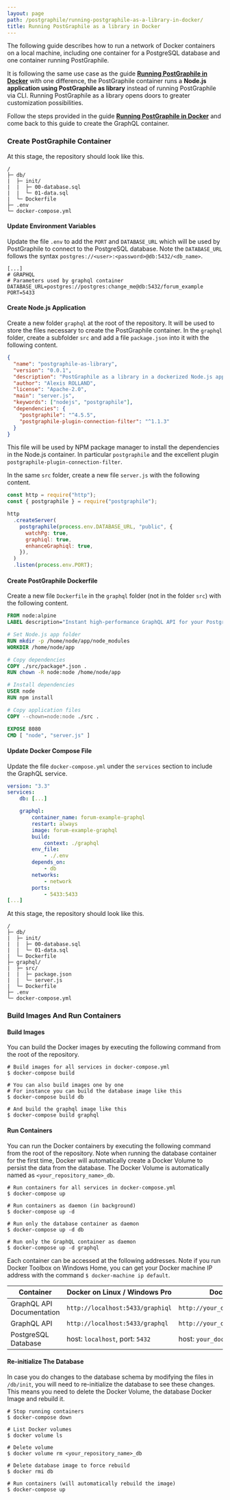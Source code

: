 ```yaml
---
layout: page
path: /postgraphile/running-postgraphile-as-a-library-in-docker/
title: Running PostGraphile as a library in Docker
---
```


The following guide describes how to run a network of Docker containers on a
local machine, including one container for a PostgreSQL database and one
container running PostGraphile.

It is following the same use case as the guide
**[Running PostGraphile in Docker](./running-postgraphile-in-docker)** with one
difference, the PostGraphile container runs a **Node.js application using
PostGraphile as library** instead of running PostGraphile via CLI. Running
PostGraphile as a library opens doors to greater customization possibilities.

Follow the steps provided in the guide
**[Running PostGraphile in Docker](./running-postgraphile-in-docker)** and come
back to this guide to create the GraphQL container.

### Create PostGraphile Container

At this stage, the repository should look like this.

```
/
├─ db/
|  ├─ init/
|  |  ├─ 00-database.sql
|  |  └─ 01-data.sql
|  └─ Dockerfile
├─ .env
└─ docker-compose.yml
```

#### Update Environment Variables

Update the file `.env` to add the `PORT` and `DATABASE_URL` which will be used
by PostGraphile to connect to the PostgreSQL database. Note the `DATABASE_URL`
follows the syntax `postgres://<user>:<password>@db:5432/<db_name>`.

```
[...]
# GRAPHQL
# Parameters used by graphql container
DATABASE_URL=postgres://postgres:change_me@db:5432/forum_example
PORT=5433
```

#### Create Node.js Application

Create a new folder `graphql` at the root of the repository. It will be used to
store the files necessary to create the PostGraphile container. In the `graphql`
folder, create a subfolder `src` and add a file `package.json` into it with the
following content.

```json
{
  "name": "postgraphile-as-library",
  "version": "0.0.1",
  "description": "PostGraphile as a library in a dockerized Node.js application.",
  "author": "Alexis ROLLAND",
  "license": "Apache-2.0",
  "main": "server.js",
  "keywords": ["nodejs", "postgraphile"],
  "dependencies": {
    "postgraphile": "^4.5.5",
    "postgraphile-plugin-connection-filter": "^1.1.3"
  }
}
```

This file will be used by NPM package manager to install the dependencies in the
Node.js container. In particular `postgraphile` and the excellent plugin
`postgraphile-plugin-connection-filter`.

In the same `src` folder, create a new file `server.js` with the following
content.

```js
const http = require("http");
const { postgraphile } = require("postgraphile");

http
  .createServer(
    postgraphile(process.env.DATABASE_URL, "public", {
      watchPg: true,
      graphiql: true,
      enhanceGraphiql: true,
    }),
  )
  .listen(process.env.PORT);
```

#### Create PostGraphile Dockerfile

Create a new file `Dockerfile` in the `graphql` folder (not in the folder `src`)
with the following content.

```dockerfile
FROM node:alpine
LABEL description="Instant high-performance GraphQL API for your PostgreSQL database https://github.com/graphile/postgraphile"

# Set Node.js app folder
RUN mkdir -p /home/node/app/node_modules
WORKDIR /home/node/app

# Copy dependencies
COPY ./src/package*.json .
RUN chown -R node:node /home/node/app

# Install dependencies
USER node
RUN npm install

# Copy application files
COPY --chown=node:node ./src .

EXPOSE 8080
CMD [ "node", "server.js" ]
```

#### Update Docker Compose File

Update the file `docker-compose.yml` under the `services` section to include the
GraphQL service.

```yml
version: "3.3"
services:
    db: [...]

    graphql:
        container_name: forum-example-graphql
        restart: always
        image: forum-example-graphql
        build:
            context: ./graphql
        env_file:
            - ./.env
        depends_on:
            - db
        networks:
            - network
        ports:
            - 5433:5433
[...]
```

At this stage, the repository should look like this.

```
/
├─ db/
|  ├─ init/
|  |  ├─ 00-database.sql
|  |  └─ 01-data.sql
|  └─ Dockerfile
├─ graphql/
|  ├─ src/
|  |  ├─ package.json
|  |  └─ server.js
|  └─ Dockerfile
├─ .env
└─ docker-compose.yml
```

### Build Images And Run Containers

#### Build Images

You can build the Docker images by executing the following command from the root
of the repository.

```
# Build images for all services in docker-compose.yml
$ docker-compose build

# You can also build images one by one
# For instance you can build the database image like this
$ docker-compose build db

# And build the graphql image like this
$ docker-compose build graphql
```

#### Run Containers

You can run the Docker containers by executing the following command from the
root of the repository. Note when running the database container for the first
time, Docker will automatically create a Docker Volume to persist the data from
the database. The Docker Volume is automatically named as
`<your_repository_name>_db`.

```
# Run containers for all services in docker-compose.yml
$ docker-compose up

# Run containers as daemon (in background)
$ docker-compose up -d

# Run only the database container as daemon
$ docker-compose up -d db

# Run only the GraphQL container as daemon
$ docker-compose up -d graphql
```

Each container can be accessed at the following addresses. Note if you run
Docker Toolbox on Windows Home, you can get your Docker machine IP address with
the command `$ docker-machine ip default`.

| Container                 | Docker on Linux / Windows Pro    | Docker on Windows Home                        |
| ------------------------- | -------------------------------- | --------------------------------------------- |
| GraphQL API Documentation | `http://localhost:5433/graphiql` | `http://your_docker_machine_ip:5433/graphiql` |
| GraphQL API               | `http://localhost:5433/graphql`  | `http://your_docker_machine_ip:5433/graphql`  |
| PostgreSQL Database       | host: `localhost`, port: `5432`  | host: `your_docker_machine_ip`, port: `5432`  |

#### Re-initialize The Database

In case you do changes to the database schema by modifying the files in
`/db/init`, you will need to re-initialize the database to see these changes.
This means you need to delete the Docker Volume, the database Docker Image and
rebuild it.

```shell
# Stop running containers
$ docker-compose down

# List Docker volumes
$ docker volume ls

# Delete volume
$ docker volume rm <your_repository_name>_db

# Delete database image to force rebuild
$ docker rmi db

# Run containers (will automatically rebuild the image)
$ docker-compose up
```

